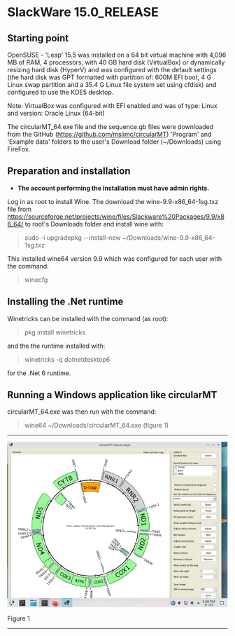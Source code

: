 # SlackWare 15.0_RELEASE

## Starting point

OpenSUSE - 'Leap' 15.5 was installed on a 64 bit virtual machine with 4,096 MB of RAM, 4 processors, with 40 GB hard disk (VirtualBox) or dynamically resizing hard disk (HyperV) and was configured with the default settings (the hard disk was GPT formatted with partition of: 600M EFI boot, 4 G Linux swap partition and a 35.4 G Linux file system set using cfdisk) and configured to use the KDE5 desktop.

Note: VirtualBox was configured with EFI enabled and was of type: Linux and version: Oracle Linux (64-bit)

The circularMT_64.exe file and the sequence.gb files were downloaded from the GitHub (https://github.com/msjimc/circularMT) 'Program' and 'Example data' folders to the user's Download folder (~/Downloads) using FireFox.

## Preparation and installation

* **The account performing the installation must have admin rights.**

Log in as root to install Wine. The download the wine-9.9-x86_64-1sg.txz file from https://sourceforge.net/projects/wine/files/Slackware%20Packages/9.9/x86_64/ to root's Downloads folder and install wine with:

> sudo -i upgradepkg --install-new ~/Downloads/wine-9.9-x86_64-1sg.txz

This installed wine64 version 9.9 which was configured for each user with the command:

> winecfg

## Installing the .Net runtime

Winetricks can be installed with the command (as root):

>  pkg install winetricks

and the the runtime installed with:

> winetricks -q dotnetdesktop6

for the .Net 6 runtime.

## Running a Windows application like circularMT

circularMT_64.exe was then run with the command:

> wine64 ~/Downloads/circularMT_64.exe (figure 1)
<hr />

![Figure 1](images/Slackware_15_0_RELEASE_figure1.jpg)

Figure 1

<hr />
 
